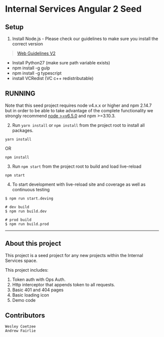 # Internal Services Angular 2 Seed

## Setup

1. Install Node.js - Please check our guidelines to make sure you install the correct version
> [Web Guidelines V2](https://digit.mgsops.net/opsdev/WebGuidelinesV2)
- Install Python27 (make sure path variable exists)
- npm install -g gulp
- npm install -g typescript
- install VCRedist (VC c++ redistributable)

## RUNNING

Note that this seed project requires node v4.x.x or higher and npm 2.14.7 but in order to be able to take advantage of the complete functionality we strongly recommend [node >=v6.5.0](https://nodejs.org/en/download/) and npm >=3.10.3.

2. Run `yarn install` or `npm install` from the project root to install all packages.
```
yarn install
```
OR
```
npm install
```


3. Run `npm start` from the project root to build and load live-reload
```
npm start
```

4. To start development with live-reload site and coverage as well as continuous testing
```
$ npm run start.deving

# dev build
$ npm run build.dev

# prod build
$ npm run build.prod
```
***

## About this project

This project is a seed project for any new projects within the Internal Services space.

This project includes:

1. Token auth with Ops Auth.
2. Http interceptor that appends token to all requests.  
3. Basic 401 and 404 pages
4. Basic loading icon
5. Demo code

## Contributors
```
Wesley Coetzee
Andrew Fairlie
```